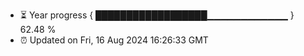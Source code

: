 - ⏳ Year progress { ██████████████████▁▁▁▁▁▁▁▁▁▁▁▁ } 62.48 %
- ⏰ Updated on Fri, 16 Aug 2024 16:26:33 GMT

